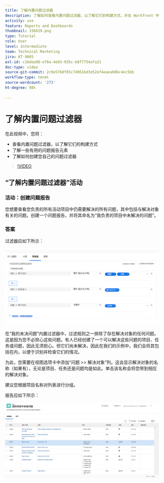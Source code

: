 ```yaml
---
title: 了解内置问题过滤器
description: 了解如何查看内置问题过滤器，以了解它们的构建方式，并在 Workfront 中创建您自己的问题过滤器。
activity: use
feature: Reports and Dashboards
thumbnail: 336819.png
type: Tutorial
role: User
level: Intermediate
team: Technical Marketing
jira: KT-9085
exl-id: c1bdea98-e70a-4e93-935c-b8f7754afa21
doc-type: video
source-git-commit: 2c9e57b8f85c74061bd3e52ef4eaea60bc4ec5bb
workflow-type: tm+mt
source-wordcount: '273'
ht-degree: 98%

---
```


# 了解内置问题过滤器

在此视频中，您将：

* 查看内置问题过滤器，以了解它们的构建方式
* 了解一些有用的问题报告元素
* 了解如何创建您自己的问题过滤器

>[!VIDEO](https://video.tv.adobe.com/v/336819/?quality=12&learn=on)


## “了解内置问题过滤器”活动


### 活动：创建问题报告

您想要查看您负责的所有活动项目中仍需要解决的所有问题，其中包括与解决对象有关的问题。创建一个问题报告，并将其命名为“我负责的项目中未解决的问题”。

### 答案

过滤器应如下所示：

![创建问题过滤器的屏幕图像](assets/opening-built-in-issue-filters-1.png)

在“我的未决问题”内置过滤器中，过滤规则之一排除了存在解决对象的任何问题。这是因为您不必担心这些问题。有人已经创建了一个可以解决这些问题的项目、任务或问题，因此无须担心。但它们尚未解决，因此在我们的示例中，我们会将其包括在内，以便于识别并检查它们的情况。

为此，您需要在视图选项卡中添加“问题 >> 解决对象”列。这会显示解决对象的名称（如果有），无论是项目、任务还是问题均是如此。单击该名称会将您带到相应的解决对象。

建议您根据项目名称对列表进行分组。

报告应如下所示：

![问题报告的图像](assets/opening-built-in-issue-filters-2.png)

